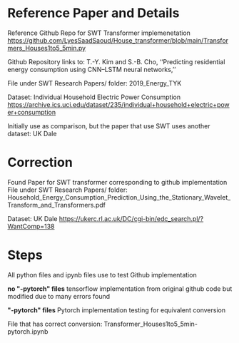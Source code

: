 # Reference Paper and Details
Reference Github Repo for SWT Transformer implemenetation
https://github.com/LyesSaadSaoud/House_transformer/blob/main/Transformers_Houses1to5_5min.py

Github Repository links to: 
T.-Y. Kim and S.-B. Cho, ‘‘Predicting residential energy consumption using CNN–LSTM neural networks,’’

File under SWT Research Papers/ folder:
2019_Energy_TYK


Dataset: Individual Household Electric Power Consumption
https://archive.ics.uci.edu/dataset/235/individual+household+electric+power+consumption

Initially use as comparison, but the paper that use SWT uses another dataset: UK Dale

# Correction
Found Paper for SWT transformer corresponding to github implementation
File under SWT Research Papers/ folder:
Household_Energy_Consumption_Prediction_Using_the_Stationary_Wavelet_Transform_and_Transformers.pdf

Dataset: UK Dale
https://ukerc.rl.ac.uk/DC/cgi-bin/edc_search.pl/?WantComp=138 

# Steps
All python files and ipynb files use to test Github implementation

**no "-pytorch" files**
tensorflow implementation from original github code but modified due to many errors found

**"-pytorch" files**
Pytorch implementation testing for equivalent conversion

File that has correct conversion:
Transformer_Houses1to5_5min-pytorch.ipynb
